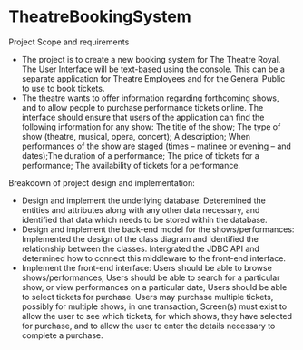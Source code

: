 # TheatreBookingSystem
Project Scope and requirements 
- The project is to create a new booking system for The Theatre Royal. The User Interface will
be text-based using the console. This can be a separate application for Theatre Employees
and for the General Public to use to book tickets.
- The theatre wants to offer information regarding forthcoming shows, and to allow people to
purchase performance tickets online.
The interface should ensure that users of the application can find the following information for
any show: The title of the show; The type of show (theatre, musical, opera, concert); A description; When performances of the show are staged (times – matinee or evening – and dates);The duration of a performance; The price of tickets for a performance; The availability of tickets for a performance.

Breakdown of project design and implementation:
- Design and implement the underlying database: Deteremined the entities and attributes along with any other data necessary, and identified that data which needs to be stored within the database.
- Design and implement the back-end model for the shows/performances: Implemented the design of the class diagram and identified the relationship between the classes. Intergrated the JDBC API and determined how to connect this middleware to the front-end interface.
- Implement the front-end interface: Users should be able to browse shows/performances, Users should be able to search for a particular show, or view performances on a particular date, Users should be able to select tickets for purchase. Users may purchase multiple tickets, possibly for multiple shows, in one transaction,  Screen(s) must exist to allow the user to see which tickets, for which shows, they have selected for purchase, and to allow the user to enter the details necessary to complete a purchase.
